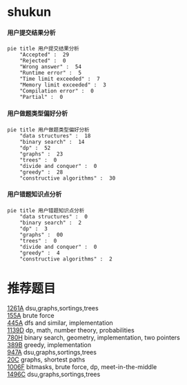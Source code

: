 # shukun

<!-- tabs:start -->



#### **用户提交结果分析**

```mermaid
pie title 用户提交结果分析
    "Accepted" :  29
    "Rejected" :  0
    "Wrong answer" :  54
    "Runtime error" :  5
    "Time limit exceeded" :  7
    "Memory limit exceeded" :  3
    "Compilation error" :  0
    "Partial" :  0
```

#### **用户做题类型偏好分析**

```mermaid
pie title 用户做题类型偏好分析
    "data structures" :  18
    "binary search" :  14
    "dp" :  52
    "graphs" :  23
    "trees" :  0
    "divide and conquer" :  0
    "greedy" :  28
    "constructive algorithms" :  30
```
#### **用户错题知识点分析**

```mermaid
pie title 用户错题知识点分析
    "data structures" :  0
    "binary search" :  2
    "dp" :  3
    "graphs" :  00
    "trees" :  0
    "divide and conquer" :  0
    "greedy" :  4
    "constructive algorithms" :  2
```



<!-- tabs:end -->
# 推荐题目
[1261A](https://codeforces.com/contest/1261/problem/A)		dsu,graphs,sortings,trees		  
[155A](https://codeforces.com/contest/155/problem/A)		brute force		  
[445A](https://codeforces.com/contest/445/problem/A)		dfs and similar,
                        implementation		  
[1139D](https://codeforces.com/contest/1139/problem/D)		dp,
                        math,
                        number theory,
                        probabilities		  
[780H](https://codeforces.com/contest/780/problem/H)		binary search,
                        geometry,
                        implementation,
                        two pointers		  
[389B](https://codeforces.com/contest/389/problem/B)		greedy,
                        implementation		  
[947A](https://codeforces.com/contest/947/problem/A)		dsu,graphs,sortings,trees		  
[20C](https://codeforces.com/contest/20/problem/C)		graphs,
                        shortest paths		  
[1006F](https://codeforces.com/contest/1006/problem/F)		bitmasks,
                        brute force,
                        dp,
                        meet-in-the-middle		  
[1496C](https://codeforces.com/contest/1496/problem/C)		dsu,graphs,sortings,trees		  
